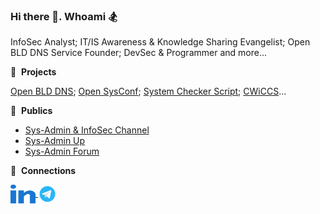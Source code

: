 ### Hi there 👋. Whoami 🏂

InfoSec Analyst; IT/IS Awareness & Knowledge Sharing Evangelist; Open BLD DNS Service Founder; DevSec & Programmer and more...

🌱  &nbsp;**Projects**

[Open BLD DNS](https://lab.sys-adm.in/); [Open SysConf](https://sysconf.io/); [System Checker Script](https://system-checks.org/); [CWiCCS](https://cwiccs.sys-adm.in/)...

🧘  &nbsp;**Publics**
* [Sys-Admin & InfoSec Channel](https://t.me/sysadm_in_channel)
* [Sys-Admin Up](https://t.me/sysadm_in_up)
* [Sys-Admin Forum](https://forum.sys-adm.in/)

🔗  &nbsp;**Connections**
<p align="left">
<a href="https://www.linkedin.com/in/yevgeniy-goncharov/" target="blank">
    <img align="center" src="res/linkedin.svg" alt="m0zgen" height="30" width="40" />
</a>
<!-- <a href="https://stackoverflow.com/users/1928123/m0zgen" target="blank">
    <img align="center" src="res/stackoverflow.svg" alt="user:1928123" height="30" width="40" />
</a> -->
<a href="https://t.me/sysadm_in_channel" target="blank">
    <img align="center" src="res/telegram.gif" alt="Sys-Admin & InfoSec Channel" height="30" />
</a>
</p>

<!--
**m0zgen/m0zgen** is a ✨ _special_ ✨ repository because its `README.md` (this file) appears on your GitHub profile.

Here are some ideas to get you started:

- 🔭 I’m currently working on ...
- 🌱 I’m currently learning ...
- 👯 I’m looking to collaborate on ...
- 🤔 I’m looking for help with ...
- 💬 Ask me about ...
- 📫 How to reach me: ...
- 😄 Pronouns: ...
- ⚡ Fun fact: ...
-->


